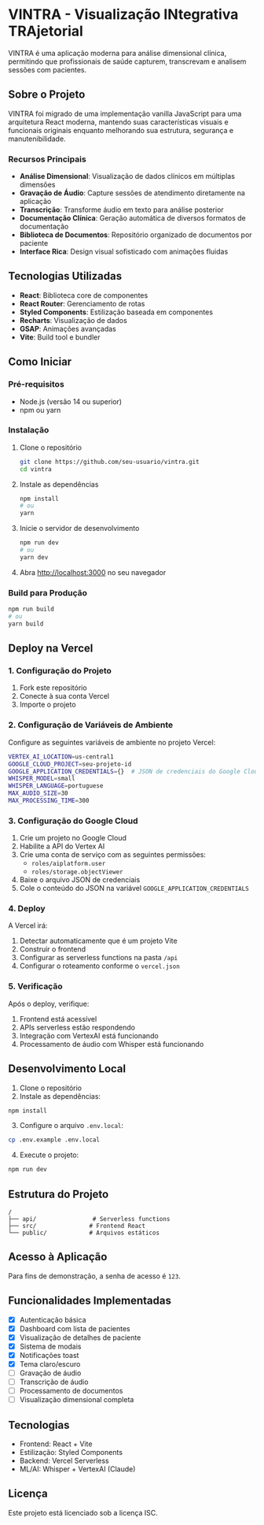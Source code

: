 # VINTRA - Visualização INtegrativa TRAjetorial

VINTRA é uma aplicação moderna para análise dimensional clínica, permitindo que profissionais de saúde capturem, transcrevam e analisem sessões com pacientes.

## Sobre o Projeto

VINTRA foi migrado de uma implementação vanilla JavaScript para uma arquitetura React moderna, mantendo suas características visuais e funcionais originais enquanto melhorando sua estrutura, segurança e manutenibilidade.

### Recursos Principais

- **Análise Dimensional**: Visualização de dados clínicos em múltiplas dimensões
- **Gravação de Áudio**: Capture sessões de atendimento diretamente na aplicação
- **Transcrição**: Transforme áudio em texto para análise posterior
- **Documentação Clínica**: Geração automática de diversos formatos de documentação
- **Biblioteca de Documentos**: Repositório organizado de documentos por paciente
- **Interface Rica**: Design visual sofisticado com animações fluidas

## Tecnologias Utilizadas

- **React**: Biblioteca core de componentes
- **React Router**: Gerenciamento de rotas
- **Styled Components**: Estilização baseada em componentes
- **Recharts**: Visualização de dados
- **GSAP**: Animações avançadas
- **Vite**: Build tool e bundler

## Como Iniciar

### Pré-requisitos

- Node.js (versão 14 ou superior)
- npm ou yarn

### Instalação

1. Clone o repositório
   ```bash
   git clone https://github.com/seu-usuario/vintra.git
   cd vintra
   ```

2. Instale as dependências
   ```bash
   npm install
   # ou
   yarn
   ```

3. Inicie o servidor de desenvolvimento
   ```bash
   npm run dev
   # ou
   yarn dev
   ```

4. Abra [http://localhost:3000](http://localhost:3000) no seu navegador

### Build para Produção

```bash
npm run build
# ou
yarn build
```

## Deploy na Vercel

### 1. Configuração do Projeto

1. Fork este repositório
2. Conecte à sua conta Vercel
3. Importe o projeto

### 2. Configuração de Variáveis de Ambiente

Configure as seguintes variáveis de ambiente no projeto Vercel:

```bash
VERTEX_AI_LOCATION=us-central1
GOOGLE_CLOUD_PROJECT=seu-projeto-id
GOOGLE_APPLICATION_CREDENTIALS={}  # JSON de credenciais do Google Cloud
WHISPER_MODEL=small
WHISPER_LANGUAGE=portuguese
MAX_AUDIO_SIZE=30
MAX_PROCESSING_TIME=300
```

### 3. Configuração do Google Cloud

1. Crie um projeto no Google Cloud
2. Habilite a API do Vertex AI
3. Crie uma conta de serviço com as seguintes permissões:
   - `roles/aiplatform.user`
   - `roles/storage.objectViewer`
4. Baixe o arquivo JSON de credenciais
5. Cole o conteúdo do JSON na variável `GOOGLE_APPLICATION_CREDENTIALS`

### 4. Deploy

A Vercel irá:
1. Detectar automaticamente que é um projeto Vite
2. Construir o frontend
3. Configurar as serverless functions na pasta `/api`
4. Configurar o roteamento conforme o `vercel.json`

### 5. Verificação

Após o deploy, verifique:
1. Frontend está acessível
2. APIs serverless estão respondendo
3. Integração com VertexAI está funcionando
4. Processamento de áudio com Whisper está funcionando

## Desenvolvimento Local

1. Clone o repositório
2. Instale as dependências:
```bash
npm install
```

3. Configure o arquivo `.env.local`:
```bash
cp .env.example .env.local
```

4. Execute o projeto:
```bash
npm run dev
```

## Estrutura do Projeto

```
/
├── api/                # Serverless functions
├── src/               # Frontend React
└── public/            # Arquivos estáticos
```

## Acesso à Aplicação

Para fins de demonstração, a senha de acesso é `123`.

## Funcionalidades Implementadas

- [x] Autenticação básica
- [x] Dashboard com lista de pacientes
- [x] Visualização de detalhes de paciente
- [x] Sistema de modais
- [x] Notificações toast
- [x] Tema claro/escuro
- [ ] Gravação de áudio
- [ ] Transcrição de áudio
- [ ] Processamento de documentos
- [ ] Visualização dimensional completa

## Tecnologias

- Frontend: React + Vite
- Estilização: Styled Components
- Backend: Vercel Serverless
- ML/AI: Whisper + VertexAI (Claude)

## Licença

Este projeto está licenciado sob a licença ISC.
